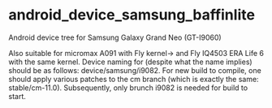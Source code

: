 # android_device_samsung_baffinlite
Android device tree for Samsung Galaxy Grand Neo (GT-I9060)

Also suitable for micromax A091 with Fly kernel-> and Fly IQ4503 ERA Life 6 with the same kernel.
Device naming for (despite what the name implies) should be as follows: device/samsung/i9082.
For new build to compile, one should apply various patches to the cm branch (which is exactly the same: stable/cm-11.0).
Subsequently, only
    brunch i9082
is needed for build to start.
